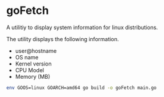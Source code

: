 # goFetch

A utilitiy to display system information for linux distributions.


The utility displays the following information. 
- user@hostname
- OS name
- Kernel version
- CPU Model
- Memory (MB)

```sh
env GOOS=linux GOARCH=amd64 go build -o goFetch main.go
```


<!-- EOF -->